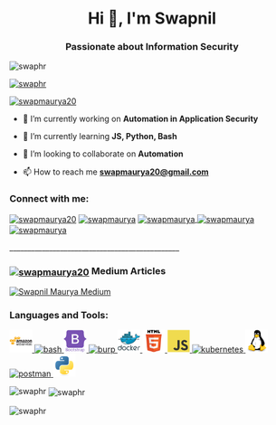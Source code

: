 <h1 align="center">Hi 👋, I'm Swapnil</h1>
<h3 align="center">Passionate about Information Security</h3>

<p align="left"> <img src="https://komarev.com/ghpvc/?username=swaphr&label=Profile%20views&color=0e75b6&style=flat" alt="swaphr" /> </p>

<p align="left"> <a href="https://github.com/ryo-ma/github-profile-trophy"><img src="https://github-profile-trophy.vercel.app/?username=swaphr" alt="swaphr" /></a> </p>

<p align="left"> <a href="https://twitter.com/swapmaurya20" target="blank"><img src="https://img.shields.io/twitter/follow/swapmaurya20?logo=twitter&style=for-the-badge" alt="swapmaurya20" /></a> </p>

- 🔭 I’m currently working on **Automation in Application Security**

- 🌱 I’m currently learning **JS, Python, Bash**

- 👯 I’m looking to collaborate on **Automation**

- 📫 How to reach me **swapmaurya20@gmail.com**

<h3 align="left">Connect with me:</h3>
<p align="left">
<a href="https://twitter.com/swapmaurya20" target="blank"><img align="center" src="https://raw.githubusercontent.com/rahuldkjain/github-profile-readme-generator/master/src/images/icons/Social/twitter.svg" alt="swapmaurya20" height="30" width="40" /></a>
<a href="https://linkedin.com/in/swapmaurya" target="blank"><img align="center" src="https://raw.githubusercontent.com/rahuldkjain/github-profile-readme-generator/master/src/images/icons/Social/linked-in-alt.svg" alt="swapmaurya" height="30" width="40" /></a>
<a href="https://instagram.com/swapmaurya" target="blank"><img align="center" src="https://raw.githubusercontent.com/rahuldkjain/github-profile-readme-generator/master/src/images/icons/Social/instagram.svg" alt="swapmaurya" height="30" width="40" /> <a href="https://hackerone.com/swap20" target="blank"><img align="center" src="https://hackerone.com/favicon.ico" alt="swapmaurya" height="32" width="35" /></a> <a href="https://bugcrowd.com/swapmaurya" target="blank"><img align="center" src="https://logos.bugcrowdusercontent.com/logos/ef74/d1fa/62a5b64c/3809e0af42850a579f02c3434743e3ca_bugcrowd__1_.png" alt="swapmaurya" height="34" width="36" /></a>
</p>
_______________________________________________
<h3 align="left">
<a href="https://medium.com/@swapmaurya20" target="blank"><img align="center" src="https://raw.githubusercontent.com/rahuldkjain/github-profile-readme-generator/master/src/images/icons/Social/medium.svg" alt="swapmaurya20" height="25" width="35" /></a>
Medium Articles</h3>

[![Swapnil Maurya Medium](https://github-readme-medium.vercel.app/?username=swapmaurya20)](https://medium.com/@swapmaurya20)

<h3 align="left">Languages and Tools:</h3>
<p align="left"> <a href="https://aws.amazon.com" target="_blank" rel="noreferrer"> <img src="https://raw.githubusercontent.com/devicons/devicon/master/icons/amazonwebservices/amazonwebservices-original-wordmark.svg" alt="aws" width="40" height="40"/> </a> <a href="https://www.gnu.org/software/bash/" target="_blank" rel="noreferrer"> <img src="https://www.vectorlogo.zone/logos/gnu_bash/gnu_bash-icon.svg" alt="bash" width="40" height="40"/> </a> <a href="https://getbootstrap.com" target="_blank" rel="noreferrer"> <img src="https://raw.githubusercontent.com/devicons/devicon/master/icons/bootstrap/bootstrap-plain-wordmark.svg" alt="bootstrap" width="40" height="40"/> </a> <a href="https://portswigger.net/" target="_blank" rel="noreferrer"> <img src="https://avatars.githubusercontent.com/u/13749115?s=200&v=4" alt="burp" width="40" height="40"/> </a> <a href="https://www.docker.com/" target="_blank" rel="noreferrer"> <img src="https://raw.githubusercontent.com/devicons/devicon/master/icons/docker/docker-original-wordmark.svg" alt="docker" width="40" height="40"/> <a href="https://www.w3.org/html/" target="_blank" rel="noreferrer"> <img src="https://raw.githubusercontent.com/devicons/devicon/master/icons/html5/html5-original-wordmark.svg" alt="html5" width="40" height="40"/> </a> <a href="https://developer.mozilla.org/en-US/docs/Web/JavaScript" target="_blank" rel="noreferrer"> <img src="https://raw.githubusercontent.com/devicons/devicon/master/icons/javascript/javascript-original.svg" alt="javascript" width="40" height="40"/> </a> <a href="https://kubernetes.io" target="_blank" rel="noreferrer"> <img src="https://www.vectorlogo.zone/logos/kubernetes/kubernetes-icon.svg" alt="kubernetes" width="40" height="40"/> </a> <a href="https://www.linux.org/" target="_blank" rel="noreferrer"> <img src="https://raw.githubusercontent.com/devicons/devicon/master/icons/linux/linux-original.svg" alt="linux" width="40" height="40"/> </a> <a href="https://postman.com" target="_blank" rel="noreferrer"> <img src="https://www.vectorlogo.zone/logos/getpostman/getpostman-icon.svg" alt="postman" width="40" height="40"/> </a> <a href="https://www.python.org" target="_blank" rel="noreferrer"> <img src="https://raw.githubusercontent.com/devicons/devicon/master/icons/python/python-original.svg" alt="python" width="40" height="40"/> </a> </p>

<p><img align="left" src="https://github-readme-stats.vercel.app/api/top-langs?username=swaphr&show_icons=true&locale=en&layout=compact" alt="swaphr" /></p>

<p>&nbsp;<img align="center" src="https://github-readme-stats.vercel.app/api?username=swaphr&show_icons=true&locale=en" alt="swaphr" /></p>

<p><img align="center" src="https://github-readme-streak-stats.herokuapp.com/?user=swaphr&" alt="swaphr" /></p>
